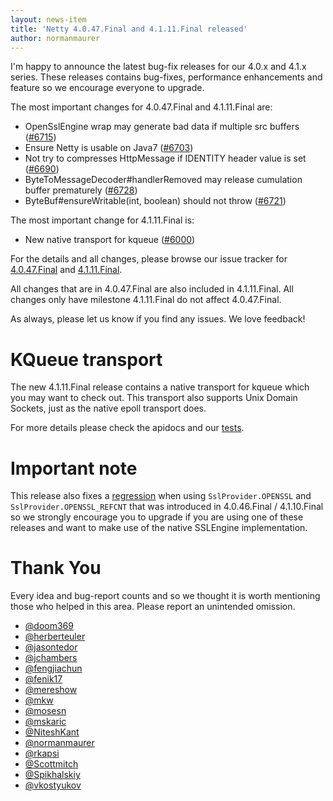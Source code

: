 ```yaml
---
layout: news-item
title: 'Netty 4.0.47.Final and 4.1.11.Final released'
author: normanmaurer
---
```


I'm happy to announce the latest bug-fix releases for our 4.0.x and 4.1.x series.
These releases contains bug-fixes, performance enhancements and feature so we encourage everyone to upgrade.

The most important changes for 4.0.47.Final and 4.1.11.Final are:

* OpenSslEngine wrap may generate bad data if multiple src buffers ([#6715](https://github.com/netty/netty/pull/6715))
* Ensure Netty is usable on Java7 ([#6703](https://github.com/netty/netty/pull/6703))
* Not try to compresses HttpMessage if IDENTITY header value is set ([#6690](https://github.com/netty/netty/pull/#6690))
* ByteToMessageDecoder#handlerRemoved may release cumulation buffer prematurely ([#6728](https://github.com/netty/netty/pull/#6728))
* ByteBuf#ensureWritable(int, boolean) should not throw
([#6721](https://github.com/netty/netty/pull/#6721))

The most important change for 4.1.11.Final is:

* New native transport for kqueue ([#6000](https://github.com/netty/netty/pull/6000))

For the details and all changes, please browse our issue tracker for [4.0.47.Final](https://github.com/netty/netty/milestone/162?closed=1) and [4.1.11.Final](https://github.com/netty/netty/milestone/163?closed=1).

All changes that are in 4.0.47.Final are also included in 4.1.11.Final. All changes only have milestone 4.1.11.Final do not affect 4.0.47.Final.

As always, please let us know if you find any issues. We love feedback!

# KQueue transport

The new 4.1.11.Final release contains a native transport for kqueue which you may want to check out. This transport also supports Unix Domain Sockets, just as the native epoll transport does.

For more details please check the apidocs and our [tests](https://github.com/netty/netty/tree/netty-4.1.11.Final/transport-native-kqueue/src/test/java/io/netty/channel/kqueue).

# Important note

This release also fixes a [regression](https://github.com/netty/netty/pull/6715) when using `SslProvider.OPENSSL` and `SslProvider.OPENSSL_REFCNT` that was introduced in 4.0.46.Final / 4.1.10.Final so we strongly encourage you to upgrade if you are using one of these releases and want to make use of the native SSLEngine implementation.


# Thank You

Every idea and bug-report counts and so we thought it is worth mentioning those who helped in this area. Please report an unintended omission.

* [@doom369](https://github.com/doom369)
* [@herberteuler](https://github.com/herberteuler)
* [@jasontedor](https://github.com/jasontedor)
* [@jchambers](https://github.com/jchambers)
* [@fengjiachun](https://github.com/fengjiachun)
* [@fenik17](https://github.com/fenik17)
* [@mereshow](https://github.com/mereshow)
* [@mkw](https://github.com/mkw)
* [@mosesn](https://github.com/mosesn)
* [@mskaric](https://github.com/mskaric)
* [@NiteshKant](https://github.com/NiteshKant)
* [@normanmaurer](https://github.com/normanmaurer)
* [@rkapsi](https://github.com/rkapsi)
* [@Scottmitch](https://github.com/Scottmitch)
* [@Spikhalskiy](https://github.com/Spikhalskiy)
* [@vkostyukov](https://github.com/vkostyukov)
